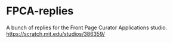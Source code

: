 # FPCA-replies
A bunch of replies for the Front Page Curator Applications studio.
https://scratch.mit.edu/studios/386359/
